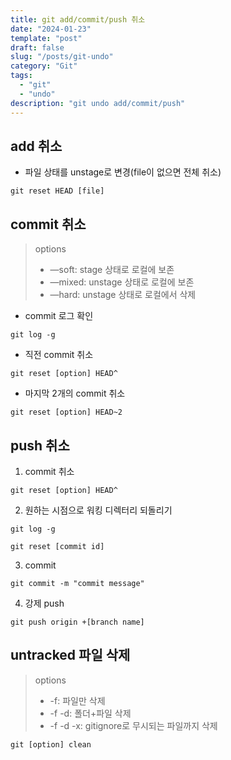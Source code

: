 ```yaml
---
title: git add/commit/push 취소
date: "2024-01-23"
template: "post"
draft: false
slug: "/posts/git-undo"
category: "Git"
tags:
  - "git"
  - "undo"
description: "git undo add/commit/push"
---
```



## add 취소
- 파일 상태를 unstage로 변경(file이 없으면 전체 취소)
```commandline
git reset HEAD [file]
```

## commit 취소
> options
>   - —soft: stage 상태로 로컬에 보존
>   - —mixed: unstage 상태로 로컬에 보존
>   - —hard: unstage 상태로 로컬에서 삭제

- commit 로그 확인
```commandline
git log -g
```

- 직전 commit 취소
```commandline
git reset [option] HEAD^
```

- 마지막 2개의 commit 취소
```commandline
git reset [option] HEAD~2
```

## push 취소
1. commit 취소
```commandline
git reset [option] HEAD^
```

2. 원하는 시점으로 워킹 디렉터리 되돌리기
```commandline
git log -g
```
```commandline
git reset [commit id]
```

3. commit
```commandline
git commit -m "commit message"
```

4. 강제 push
```commandline
git push origin +[branch name]
```

## untracked 파일 삭제
> options
>   - -f: 파일만 삭제
>   - -f -d: 폴더+파일 삭제
>   - -f -d -x: gitignore로 무시되는 파일까지 삭제
```commandline
git [option] clean
```

